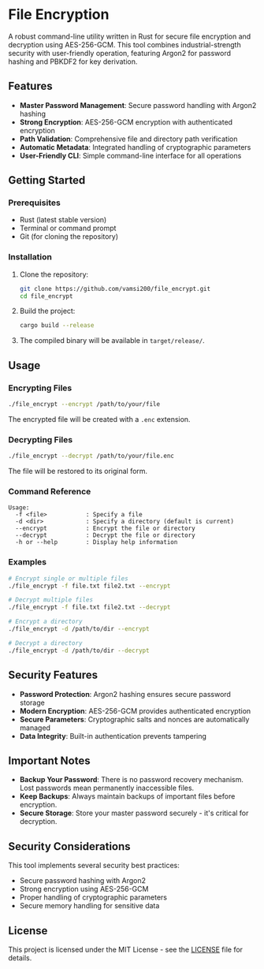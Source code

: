 # File Encryption

A robust command-line utility written in Rust for secure file encryption and decryption using AES-256-GCM. This tool combines industrial-strength security with user-friendly operation, featuring Argon2 for password hashing and PBKDF2 for key derivation.

## Features

- **Master Password Management**: Secure password handling with Argon2 hashing
- **Strong Encryption**: AES-256-GCM encryption with authenticated encryption
- **Path Validation**: Comprehensive file and directory path verification
- **Automatic Metadata**: Integrated handling of cryptographic parameters
- **User-Friendly CLI**: Simple command-line interface for all operations

## Getting Started

### Prerequisites

- Rust (latest stable version)
- Terminal or command prompt
- Git (for cloning the repository)

### Installation

1. Clone the repository:
   ```bash
   git clone https://github.com/vamsi200/file_encrypt.git
   cd file_encrypt
   ```

2. Build the project:
   ```bash
   cargo build --release
   ```

3. The compiled binary will be available in `target/release/`.

## Usage

### Encrypting Files

```bash
./file_encrypt --encrypt /path/to/your/file
```
The encrypted file will be created with a `.enc` extension.

### Decrypting Files

```bash
./file_encrypt --decrypt /path/to/your/file.enc
```
The file will be restored to its original form.

### Command Reference

```
Usage:
  -f <file>           : Specify a file
  -d <dir>            : Specify a directory (default is current)
  --encrypt           : Encrypt the file or directory
  --decrypt           : Decrypt the file or directory
  -h or --help        : Display help information
```

### Examples

```bash
# Encrypt single or multiple files
./file_encrypt -f file.txt file2.txt --encrypt

# Decrypt multiple files
./file_encrypt -f file.txt file2.txt --decrypt

# Encrypt a directory
./file_encrypt -d /path/to/dir --encrypt

# Decrypt a directory
./file_encrypt -d /path/to/dir --decrypt
```

## Security Features

- **Password Protection**: Argon2 hashing ensures secure password storage
- **Modern Encryption**: AES-256-GCM provides authenticated encryption
- **Secure Parameters**: Cryptographic salts and nonces are automatically managed
- **Data Integrity**: Built-in authentication prevents tampering

## Important Notes

- **Backup Your Password**: There is no password recovery mechanism. Lost passwords mean permanently inaccessible files.
- **Keep Backups**: Always maintain backups of important files before encryption.
- **Secure Storage**: Store your master password securely - it's critical for decryption.

## Security Considerations

This tool implements several security best practices:
- Secure password hashing with Argon2
- Strong encryption using AES-256-GCM
- Proper handling of cryptographic parameters
- Secure memory handling for sensitive data

## License

This project is licensed under the MIT License - see the [LICENSE](LICENSE) file for details.

